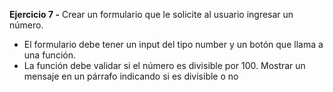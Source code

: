 **Ejercicio 7 -**
Crear un formulario que le solicite al usuario ingresar un número.

- El formulario debe tener un input del tipo number y un botón que llama a una función.
- La función debe validar si el número es divisible por 100. Mostrar un mensaje en un párrafo indicando si es divisible o no